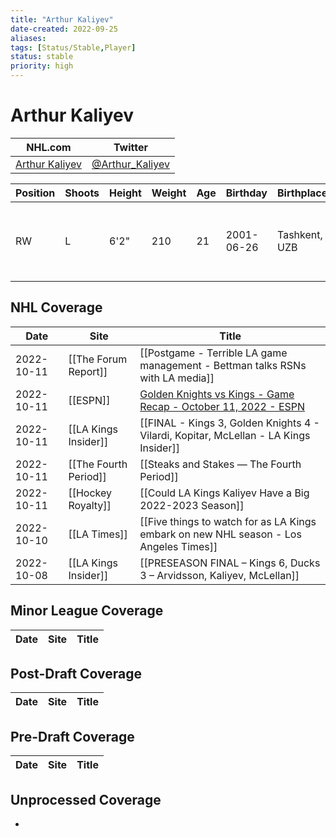 ```yaml
---
title: "Arthur Kaliyev"
date-created: 2022-09-25
aliases: 
tags: [Status/Stable,Player]
status: stable
priority: high
---
```


# Arthur Kaliyev

NHL.com | Twitter
-|-
[Arthur Kaliyev](https://www.nhl.com/player/arthur-kaliyev-8481560) | [@Arthur_Kaliyev](https://twitter.com/Arthur_Kaliyev)

Position | Shoots | Height | Weight | Age | Birthday | Birthplace | Draft
-|-|-|-|-|-|-|-
RW | L | 6'2" | 210 | 21 | 2001-06-26 | Tashkent, UZB | 2019 LAK, 2nd rd, 2nd pk (33rd overall)


## NHL  Coverage
Date | Site |  Title
---|---|---
2022-10-11 | [[The Forum Report]] | [[Postgame - Terrible LA game management - Bettman talks RSNs with LA media]]
2022-10-11 | [[ESPN]] | [Golden Knights vs Kings - Game Recap - October 11, 2022 - ESPN](https://www.espn.com/nhl/recap/_/gameId/401458592)
2022-10-11 | [[LA Kings Insider]] | [[FINAL - Kings 3, Golden Knights 4 - Vilardi, Kopitar, McLellan - LA Kings Insider]]
2022-10-11 | [[The Fourth Period]] | [[Steaks and Stakes — The Fourth Period]]
2022-10-11 | [[Hockey Royalty]] | [[Could LA Kings Kaliyev Have a Big 2022-2023 Season]]
2022-10-10 | [[LA Times]] | [[Five things to watch for as LA Kings embark on new NHL season - Los Angeles Times]]
2022-10-08 | [[LA Kings Insider]] | [[PRESEASON FINAL – Kings 6, Ducks 3 – Arvidsson, Kaliyev, McLellan]]

## Minor League Coverage
Date | Site |  Title
---|---|---


## Post-Draft Coverage
Date | Site |  Title
---|---|---


## Pre-Draft Coverage
Date | Site |  Title
---|---|---

## Unprocessed Coverage
- 
